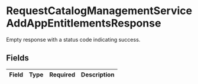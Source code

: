 # RequestCatalogManagementServiceAddAppEntitlementsResponse

Empty response with a status code indicating success.


## Fields

| Field       | Type        | Required    | Description |
| ----------- | ----------- | ----------- | ----------- |